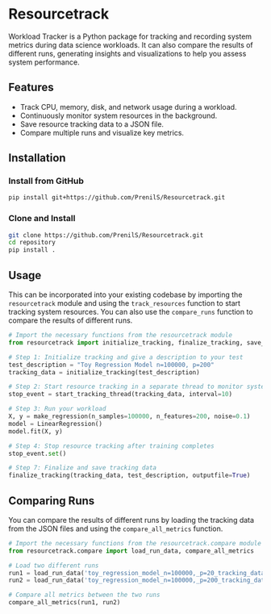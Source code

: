 # Resourcetrack

Workload Tracker is a Python package for tracking and recording system metrics during data science workloads. It can also compare the results of different runs, generating insights and visualizations to help you assess system performance.

## Features

- Track CPU, memory, disk, and network usage during a workload.
- Continuously monitor system resources in the background.
- Save resource tracking data to a JSON file.
- Compare multiple runs and visualize key metrics.

## Installation

### Install from GitHub
```bash
pip install git+https://github.com/PrenilS/Resourcetrack.git  
```

### Clone and Install
```bash
git clone https://github.com/PrenilS/Resourcetrack.git  
cd repository
pip install .
```

## Usage
This can be incorporated into your existing codebase by importing the `resourcetrack` module and using the `track_resources` function to start tracking system resources. You can also use the `compare_runs` function to compare the results of different runs.

```python
# Import the necessary functions from the resourcetrack module
from resourcetrack import initialize_tracking, finalize_tracking, save_tracking_data, start_tracking_thread

# Step 1: Initialize tracking and give a description to your test
test_description = "Toy Regression Model n=100000, p=200"
tracking_data = initialize_tracking(test_description)

# Step 2: Start resource tracking in a separate thread to monitor system resources during the workload execution. The interval parameter specifies the time interval in seconds between each resource measurement.
stop_event = start_tracking_thread(tracking_data, interval=10)

# Step 3: Run your workload
X, y = make_regression(n_samples=100000, n_features=200, noise=0.1)
model = LinearRegression()
model.fit(X, y)

# Step 4: Stop resource tracking after training completes
stop_event.set()

# Step 7: Finalize and save tracking data
finalize_tracking(tracking_data, test_description, outputfile=True)
```

## Comparing Runs

You can compare the results of different runs by loading the tracking data from the JSON files and using the `compare_all_metrics` function.

```python
# Import the necessary functions from the resourcetrack.compare module
from resourcetrack.compare import load_run_data, compare_all_metrics

# Load two different runs
run1 = load_run_data('toy_regression_model_n=100000,_p=20_tracking_data.json')
run2 = load_run_data('toy_regression_model_n=100000,_p=200_tracking_data.json')

# Compare all metrics between the two runs
compare_all_metrics(run1, run2)
```
